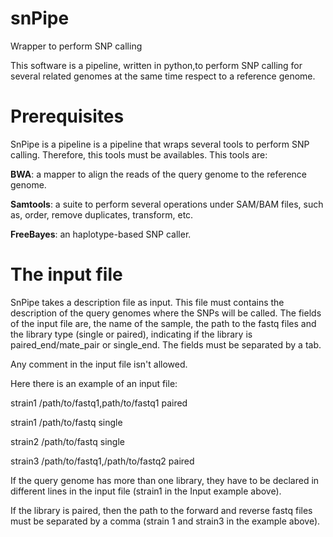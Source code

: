 # snPipe
Wrapper to perform SNP calling

This software is a pipeline, written in python,to perform SNP calling for several related genomes at the same time respect to a reference genome.

# Prerequisites

SnPipe is a pipeline is a pipeline that wraps several tools to perform SNP calling. Therefore, this tools must be availables. This tools are:

**BWA**: a mapper to align the reads of the query genome to the reference genome.

**Samtools**: a suite to perform several operations under SAM/BAM files, such as, order, remove duplicates, transform, etc.

**FreeBayes**: an haplotype-based SNP caller.

# The input file

SnPipe takes a description file as input. This file must contains the description of the query genomes where the SNPs will be called. The fields of the input file are, the name of the sample, the path to the fastq files and the library type (single or paired), indicating if the library is paired_end/mate_pair or single_end. The fields must be separated by a tab.

Any comment in the input file isn't allowed.

Here there is an example of an input file:

strain1 /path/to/fastq1,path/to/fastq1  paired

strain1 /path/to/fastq  single

strain2 /path/to/fastq single

strain3 /path/to/fastq1,/path/to/fastq2 paired

If the query genome has more than one library, they have to be declared in different lines in the input file (strain1 in the Input example above).

If the library is paired, then the path to the forward and reverse fastq files must be separated by a comma (strain 1 and strain3 in the example above). 
